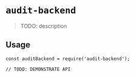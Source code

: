 # `audit-backend`

> TODO: description

## Usage

```
const auditBackend = require('audit-backend');

// TODO: DEMONSTRATE API
```
